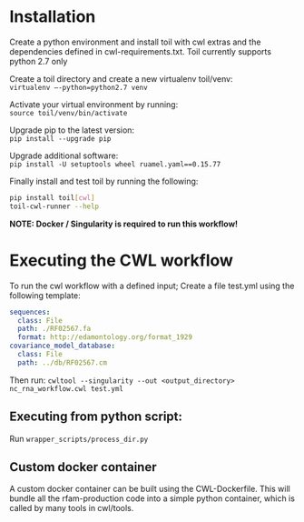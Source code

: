 # Installation
Create a python environment and install toil with cwl extras and the dependencies defined in cwl-requirements.txt. Toil currently supports python 2.7 only


Create a toil directory and create a new virtualenv toil/venv:  
`virtualenv —-python=python2.7 venv`

Activate your virtual environment by running:  
`source toil/venv/bin/activate`

Upgrade pip to the latest version:  
`pip install --upgrade pip`

Upgrade additional software:  
`pip install -U setuptools wheel ruamel.yaml==0.15.77`

Finally install and test toil by running the following:
```bash
pip install toil[cwl]
toil-cwl-runner --help
```

**NOTE: Docker / Singularity is required to run this workflow!**

# Executing the CWL workflow
To run the cwl workflow with a defined input;
Create a file test.yml using the following template:
```yml
sequences:
  class: File
  path: ./RF02567.fa
  format: http://edamontology.org/format_1929
covariance_model_database:
  class: File
  path: ../db/RF02567.cm
```
Then run:
`cwltool --singularity --out <output_directory> nc_rna_workflow.cwl test.yml`

## Executing from python script: 
Run `wrapper_scripts/process_dir.py`

## Custom docker container
A custom docker container can be built using the CWL-Dockerfile.
This will bundle all the rfam-production code into a simple python container,
which is called by many tools in cwl/tools.  
